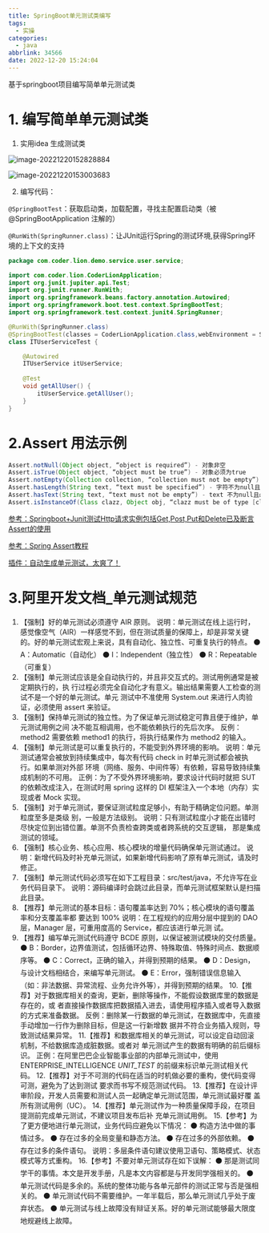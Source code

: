 ```yaml
---
title: SpringBoot单元测试类编写
tags:
  - 实操
categories:
  - java
abbrlink: 34566
date: 2022-12-20 15:24:04
---
```


基于springboot项目编写简单单元测试类

<!--more-->

# 1. 编写简单单元测试类

1. 实用idea 生成测试类

![image-20221220152828884](http://lzcoder.cn/image-20221220152828884.png)

![image-20221220153003683](http://lzcoder.cn/image-20221220153003683.png)

2. 编写代码：

`@SpringBootTest`：获取启动类，加载配置，寻找主配置启动类（被 @SpringBootApplication 注解的）

`@RunWith(SpringRunner.class)`：让JUnit运行Spring的测试环境,获得Spring环境的上下文的支持

```java
package com.coder.lion.demo.service.user.service;

import com.coder.lion.CoderLionApplication;
import org.junit.jupiter.api.Test;
import org.junit.runner.RunWith;
import org.springframework.beans.factory.annotation.Autowired;
import org.springframework.boot.test.context.SpringBootTest;
import org.springframework.test.context.junit4.SpringRunner;

@RunWith(SpringRunner.class)
@SpringBootTest(classes = CoderLionApplication.class,webEnvironment = SpringBootTest.WebEnvironment.RANDOM_PORT)
class ITUserServiceTest {

    @Autowired
    ITUserService itUserService;
    
    @Test
    void getAllUser() {
        itUserService.getAllUser();
    }
}
```

# 2.Assert 用法示例

```java
Assert.notNull(Object object, “object is required”) - 对象非空
Assert.isTrue(Object object, “object must be true”) - 对象必须为true
Assert.notEmpty(Collection collection, “collection must not be empty”) - 集合非空
Assert.hasLength(String text, “text must be specified”) - 字符不为null且字符长度不为0
Assert.hasText(String text, “text must not be empty”) - text 不为null且必须至少包含一个非空格的字符
Assert.isInstanceOf(Class clazz, Object obj, “clazz must be of type [clazz]”) - obj必须能被正确造型成为clazz 指定的类
```

[参考：Springboot+Junit测试Http请求实例包括Get,Post,Put和Delete已及断言Assert的使用](https://blog.csdn.net/u011550710/article/details/76638893)

[参考：Spring Assert教程](https://blog.csdn.net/neweastsun/article/details/80152756)

[插件：自动生成单元测试，太爽了！](https://mp.weixin.qq.com/s/T8jDFRncLb6C0_tPsu88xA)

# 3.阿里开发文档_单元测试规范

1. 【强制】好的单元测试必须遵守 AIR 原则。
说明：单元测试在线上运行时，感觉像空气（AIR）一样感觉不到，但在测试质量的保障上，却是非常关键
的。好的单元测试宏观上来说，具有自动化、独立性、可重复执行的特点。
⚫ A：Automatic（自动化）
⚫ I：Independent（独立性）
⚫ R：Repeatable（可重复）
2. 【强制】单元测试应该是全自动执行的，并且非交互式的。测试用例通常是被定期执行的，执
行过程必须完全自动化才有意义。输出结果需要人工检查的测试不是一个好的单元测试。单元
测试中不准使用 System.out 来进行人肉验证，必须使用 assert 来验证。
3. 【强制】保持单元测试的独立性。为了保证单元测试稳定可靠且便于维护，单元测试用例之间
决不能互相调用，也不能依赖执行的先后次序。
反例：method2 需要依赖 method1 的执行，将执行结果作为 method2 的输入。
4. 【强制】单元测试是可以重复执行的，不能受到外界环境的影响。
说明：单元测试通常会被放到持续集成中，每次有代码 check in 时单元测试都会被执行。如果单测对外部
环境（网络、服务、中间件等）有依赖，容易导致持续集成机制的不可用。
正例：为了不受外界环境影响，要求设计代码时就把 SUT 的依赖改成注入，在测试时用 spring 这样的 DI
框架注入一个本地（内存）实现或者 Mock 实现。
5. 【强制】对于单元测试，要保证测试粒度足够小，有助于精确定位问题。单测粒度至多是类级
别，一般是方法级别。
说明：只有测试粒度小才能在出错时尽快定位到出错位置。单测不负责检查跨类或者跨系统的交互逻辑，
那是集成测试的领域。
6. 【强制】核心业务、核心应用、核心模块的增量代码确保单元测试通过。
说明：新增代码及时补充单元测试，如果新增代码影响了原有单元测试，请及时修正。
7. 【强制】单元测试代码必须写在如下工程目录：src/test/java，不允许写在业务代码目录下。
说明：源码编译时会跳过此目录，而单元测试框架默认是扫描此目录。
8. 【推荐】单元测试的基本目标：语句覆盖率达到 70%；核心模块的语句覆盖率和分支覆盖率都
要达到 100%
说明：在工程规约的应用分层中提到的 DAO 层，Manager 层，可重用度高的 Service，都应该进行单元测
试。
9. 【推荐】编写单元测试代码遵守 BCDE 原则，以保证被测试模块的交付质量。
⚫ B：Border，边界值测试，包括循环边界、特殊取值、特殊时间点、数据顺序等。
⚫ C：Correct，正确的输入，并得到预期的结果。
⚫ D：Design，与设计文档相结合，来编写单元测试。
⚫ E：Error，强制错误信息输入（如：非法数据、异常流程、业务允许外等），并得到预期的结果。
10.【推荐】对于数据库相关的查询，更新，删除等操作，不能假设数据库里的数据是存在的，或
者直接操作数据库把数据插入进去，请使用程序插入或者导入数据的方式来准备数据。
反例：删除某一行数据的单元测试，在数据库中，先直接手动增加一行作为删除目标，但是这一行新增数
据并不符合业务插入规则，导致测试结果异常。
11.【推荐】和数据库相关的单元测试，可以设定自动回滚机制，不给数据库造成脏数据。或者对
单元测试产生的数据有明确的前后缀标识。
正例：在阿里巴巴企业智能事业部的内部单元测试中，使用 ENTERPRISE_INTELLIGENCE _UNIT_TEST_
的前缀来标识单元测试相关代码。
12.【推荐】对于不可测的代码在适当的时机做必要的重构，使代码变得可测，避免为了达到测试
要求而书写不规范测试代码。
13.【推荐】在设计评审阶段，开发人员需要和测试人员一起确定单元测试范围，单元测试最好覆
盖所有测试用例（UC）。
14.【推荐】单元测试作为一种质量保障手段，在项目提测前完成单元测试，不建议项目发布后补
充单元测试用例。
15.【参考】为了更方便地进行单元测试，业务代码应避免以下情况：
⚫ 构造方法中做的事情过多。
⚫ 存在过多的全局变量和静态方法。
⚫ 存在过多的外部依赖。
⚫ 存在过多的条件语句。
说明：多层条件语句建议使用卫语句、策略模式、状态模式等方式重构。
16.【参考】不要对单元测试存在如下误解：
⚫ 那是测试同学干的事情。本文是开发手册，凡是本文内容都是与开发同学强相关的。
⚫ 单元测试代码是多余的。系统的整体功能与各单元部件的测试正常与否是强相关的。
⚫ 单元测试代码不需要维护。一年半载后，那么单元测试几乎处于废弃状态。
⚫ 单元测试与线上故障没有辩证关系。好的单元测试能够最大限度地规避线上故障。
